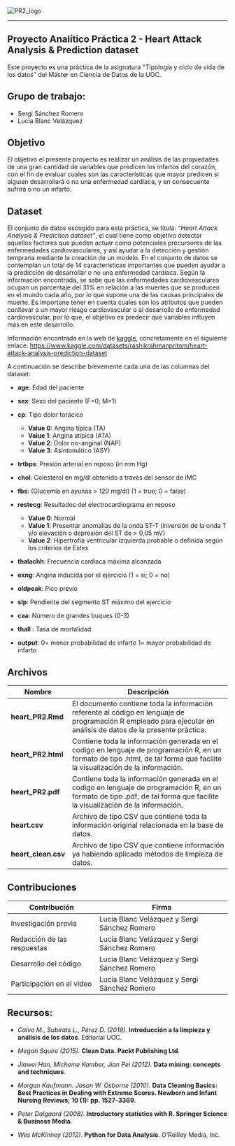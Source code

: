 ![PR2_logo](https://github.com/LuciaBlancV/Tipologia_PR2/assets/148953141/ab2348c8-a18e-47ef-81d1-6feca4de663d)

***

## Proyecto Analítico Práctica 2 - Heart Attack Analysis & Prediction dataset

Este proyecto es una práctica de la asignatura "Tipología y ciclo de vida de los datos" del Máster en Ciencia de Datos de la UOC.

## Grupo de trabajo:

+ Sergi Sánchez Romero
+ Lucia Blanc Velázquez


## Objetivo
El objetivo el presente proyecto es realizar un análisis de las propiedades de una gran cantidad de variables que predicen los infartos del corazón, con el fin de evaluar cuales son las características que mayor predicen si alguien desarrollará o no una enfermedad cardíaca, y en consecuente sufrirá o no un infarto. 

## Dataset

El conjunto de datos escogido para esta práctica, se titula: *“Heart Attack Analysis & Prediction dataset”*, el cual tiene como objetivo detectar aquellos factores que pueden actuar como potenciales precursores de las enfermedades cardiovasculares, y así ayudar a la detección y gestión temprana mediante la creación de un modelo. En el conjunto de datos se contemplan un total de 14 características importantes que pueden ayudar a la predicción de desarrollar o no una enfermedad cardíaca. Según la información encontrada, se sabe que las enfermedades cardiovasculares ocupan un porcentaje del 31% en relación a las muertes que se producen en el mundo cada año, por lo que supone una de las causas principales de muerte. Es importane tener en cuenta cuales son los atributos que pueden conllevar a un mayor riesgo cardiovascular o al desarrollo de enfermedad cardiovascular, por lo que, el objetivo es predecir que variables influyen más en este desarrollo.

Información encontrada en la web de [kaggle](https://www.kaggle.com/datasets),
concretamente en el siguiente enlace: https://www.kaggle.com/datasets/rashikrahmanpritom/heart-attack-analysis-prediction-dataset


A continuación se describe brevemente cada una de las columnas del dataset: 

+ **age**: Edad del paciente
+ **sex**: Sexo del paciente (F=0; M=1)
+ **cp**: Tipo dolor torácico
  - **Value 0**: Angina típica (TA)
  - **Value 1**: Angina atípica (ATA)
  - **Value 2**: Dolor no-anginal (NAP)
  - **Value 3**: Asintomático (ASY)
   
+ **trtbps**: Presión arterial en reposo (in mm Hg)
+ **chol**: Colesterol en mg/dl obtenido a través del sensor de IMC
+ **fbs**: (Glucemia en ayunas > 120 mg/dl) (1 = true; 0 = false)
+ **restecg**: Resultados del electrocardiograma en reposo
  - **Value 0**: Normal
  - **Value 1**: Presentar anomalías de la onda ST-T (inversión de la onda T y/o elevación o depresión del ST de > 0,05 mV)
  - **Value 2**: Hipertrofia ventricular izquierda probable o definida según los criterios de Estes
   
+ **thalachh**: Frecuencia cardiaca máxima alcanzada
+ **exng**: Angina inducida por el ejercicio (1 = si; 0 = no)
+ **oldpeak**: Pico previo
+ **slp**: Pendiente del segmento ST máximo del ejercicio
+ **caa**: Número de grandes buques (0-3)
+ **thall** : Tasa de mortalidad
+ **output**: 0= menor probabilidad de infarto 1= mayor probabilidad de infarto



## Archivos

| Nombre         | Descripción           | 
| ------------- |-------------| 
| **heart_PR2.Rmd**      | El documento contiene toda la información referente al código en lenguaje de programación R empleado para ejecutar en análisis de datos de la presente práctica. | 
| **heart_PR2.html**    | Contiene toda la información generada en el codigo en lenguaje de programación R, en un formato de tipo .html, de tal forma que facilite la visualización de la información.      | 
| **heart_PR2.pdf**    | Contiene toda la información generada en el codigo en lenguaje de programación R, en un formato de tipo .pdf, de tal forma que facilite la visualización de la información.      | 
| **heart.csv** | Archivo de tipo CSV que contiene toda la información original relacionada en la base de datos.      | 
| **heart_clean.csv** | Archivo de tipo CSV que contiene información ya habiendo aplicado métodos de limpieza de datos.      | 



## Contribuciones 
| Contribución        | Firma           | 
| ------------- |-------------| 
| Investigación previa        | Lucia Blanc Velázquez y Sergi Sánchez Romero          | 
| Redacción de las respuestas |Lucia Blanc Velázquez y Sergi Sánchez Romero    | 
| Desarrollo del código        |Lucia Blanc Velázquez y Sergi Sánchez Romero             | 
| Participación en el vídeo |Lucia Blanc Velázquez y Sergi Sánchez Romero       |




## Recursos:

+ *Calvo M., Subirats L., Pérez D. (2019)*. **Introducción a la limpieza y análisis de los datos**. Editorial UOC.
  
+ *Megan Squire (2015)*. **Clean Data. Packt Publishing Ltd**.
  
+ *Jiawei Han, Micheine Kamber, Jian Pei (2012)*. **Data mining: concepts and techniques**.
  
+ *Morgan Kaufmann. Jason W. Osborne (2010)*. **Data Cleaning Basics: Best Practices in Dealing with Extreme Scores. Newborn and Infant Nursing Reviews; 10 (1): pp. 1527-3369.**
  
+ *Peter Dalgaard (2008)*. **Introductory statistics with R. Springer Science & Business Media**.
  
+ *Wes McKinney (2012)*. **Python for Data Analysis**. O’Reilley Media, Inc.
